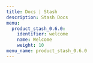 ```yaml
---
title: Docs | Stash
description: Stash Docs
menu:
  product_stash_0.6.0:
    identifier: welcome
    name: Welcome
    weight: 10
menu_name: product_stash_0.6.0
---
```


